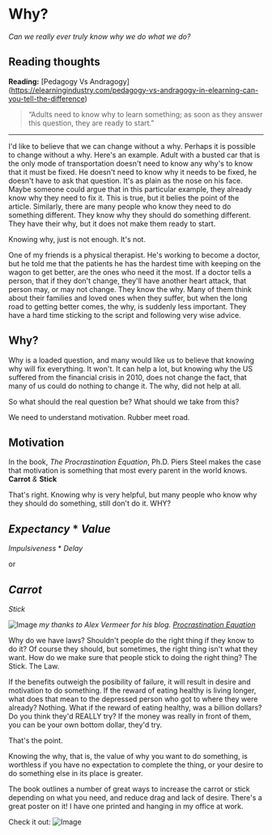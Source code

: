 # Why?

*Can we really ever truly know why we do what we do?*

## Reading thoughts
**Reading:**  [Pedagogy Vs Andragogy] (https://elearningindustry.com/pedagogy-vs-andragogy-in-elearning-can-you-tell-the-difference)

>“Adults need to know why to learn something; as soon as they answer this question, they are ready to start.”

---

I'd like to believe that we can change without a why. Perhaps it is possible to change without a why. Here's an example. Adult with a busted car that is the only mode of transportation doesn't need to know any why's to know that it must be fixed. He doesn't need to know why it needs to be fixed, he doesn't have to ask that question. It's as plain as the nose on his face. Maybe someone could argue that in this particular example, they already know why they need to fix it. This is true, but it belies the point of the article. Similarly, there are many people who know they need to do something different. They know why they should do something different. They have their why, but it does not make them ready to start.

Knowing why, just is not enough.
It's not.

One of my friends is a physical therapist. He's working to become a doctor, but he told me that the patients he has the hardest time with keeping on the wagon to get better, are the ones who need it the most. If a doctor tells a person, that if they don't change, they'll have another heart attack, that person may, or may not change. They know the why. Many of them think about their families and loved ones when they suffer, but when the long road to getting better comes, the why, is suddenly less important. They have a hard time sticking to the script and following very wise advice.

## Why?

Why is a loaded question, and many would like us to believe that knowing why will fix everything. It won't. It can help a lot, but knowing why the US suffered from the financial crisis in 2010, does not change the fact, that many of us could do nothing to change it. The why, did not help at all.

So what should the real question be?
What should we take from this?

We need to understand motivation. Rubber meet road.

## Motivation

In the book, *The Procrastination Equation*, Ph.D. Piers Steel makes the case that motivation is something that most every parent in the world knows.
  **Carrot** *&* **Stick**

That's right. Knowing why is very helpful, but many people who know why they should do something, still don't do it. WHY?

*Expectancy* * *Value*
---
*Impulsiveness* * *Delay*

or

*Carrot*
---
*Stick*

![Image](https://alexvermeer.com/wp-content/uploads/procrastination-equation2.png)
*my thanks to Alex Vermeer for his blog. [Procrastination Equation](https://alexvermeer.com/how-we-use-the-procrastination-equation/)*

Why do we have laws? Shouldn't people do the right thing if they know to do it?
Of course they should, but sometimes, the right thing isn't what they want. How do we make sure that people stick to doing the right thing?
The Stick. The Law.

If the benefits outweigh the posibility of failure, it will result in desire and motivation to do something. If the reward of eating healthy is living longer, what does that mean to the depressed person who got to where they were already? Nothing. What if the reward of eating healthy, was a billion dollars?
Do you think they'd REALLY try? If the money was really in front of them, you can be your own bottom dollar, they'd try.

That's the point.

Knowing the why, that is, the value of why you want to do something, is worthless if you have no expectation to complete the thing, or your desire to do something else in its place is greater.

The book outlines a number of great ways to increase the carrot or stick depending on what you need, and reduce drag and lack of desire. There's a great poster on it! I have one printed and hanging in my office at work.

Check it out:
![Image](https://alexvermeer.com/wp-content/uploads/howtogetmotivated-2560x1440.png)